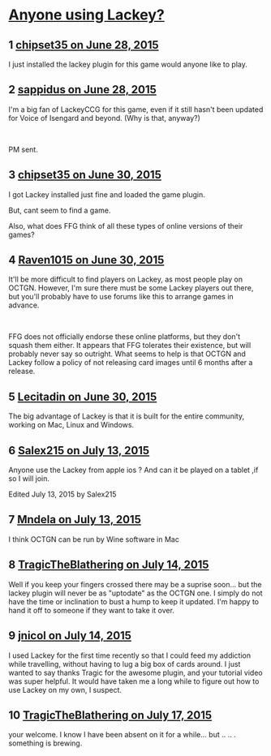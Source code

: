 # [Anyone using Lackey?](https://community.fantasyflightgames.com/topic/181386-anyone-using-lackey/)

## 1 [chipset35 on June 28, 2015](https://community.fantasyflightgames.com/topic/181386-anyone-using-lackey/?do=findComment&comment=1674519)

I just installed the lackey plugin for this game would anyone like to play.

## 2 [sappidus on June 28, 2015](https://community.fantasyflightgames.com/topic/181386-anyone-using-lackey/?do=findComment&comment=1674561)

I'm a big fan of LackeyCCG for this game, even if it still hasn't been updated for Voice of Isengard and beyond. (Why is that, anyway?)

 

PM sent.

## 3 [chipset35 on June 30, 2015](https://community.fantasyflightgames.com/topic/181386-anyone-using-lackey/?do=findComment&comment=1676632)

I got Lackey installed just fine and loaded the game plugin.

But, cant seem to find a game.

Also, what does FFG think of all these types of online versions of their games?

## 4 [Raven1015 on June 30, 2015](https://community.fantasyflightgames.com/topic/181386-anyone-using-lackey/?do=findComment&comment=1676748)

It'll be more difficult to find players on Lackey, as most people play on OCTGN. However, I'm sure there must be some Lackey players out there, but you'll probably have to use forums like this to arrange games in advance.

 

FFG does not officially endorse these online platforms, but they don't squash them either. It appears that FFG tolerates their existence, but will probably never say so outright. What seems to help is that OCTGN and Lackey follow a policy of not releasing card images until 6 months after a release.

## 5 [Lecitadin on June 30, 2015](https://community.fantasyflightgames.com/topic/181386-anyone-using-lackey/?do=findComment&comment=1676944)

The big advantage of Lackey is that it is built for the entire community, working on Mac, Linux and Windows.

## 6 [Salex215 on July 13, 2015](https://community.fantasyflightgames.com/topic/181386-anyone-using-lackey/?do=findComment&comment=1690921)

Anyone use the Lackey from apple ios ? And can it be played on a tablet ,if so I will join.

Edited July 13, 2015 by Salex215

## 7 [Mndela on July 13, 2015](https://community.fantasyflightgames.com/topic/181386-anyone-using-lackey/?do=findComment&comment=1691162)

I think OCTGN can be run by Wine software in Mac

## 8 [TragicTheBlathering on July 14, 2015](https://community.fantasyflightgames.com/topic/181386-anyone-using-lackey/?do=findComment&comment=1691570)

Well if you keep your fingers crossed there may be a suprise soon... but the lackey plugin will never be as "uptodate" as the OCTGN one. I simply do not have the time or inclination to bust a hump to keep it updated. I'm happy to hand it off to someone if they want to take it over.

## 9 [jnicol on July 14, 2015](https://community.fantasyflightgames.com/topic/181386-anyone-using-lackey/?do=findComment&comment=1692022)

I used Lackey for the first time recently so that I could feed my addiction while travelling, without having to lug a big box of cards around. I just wanted to say thanks Tragic for the awesome plugin, and your tutorial video was super helpful. It would have taken me a long while to figure out how to use Lackey on my own, I suspect.

## 10 [TragicTheBlathering on July 17, 2015](https://community.fantasyflightgames.com/topic/181386-anyone-using-lackey/?do=findComment&comment=1694878)

your welcome. I know I have been absent on it for a while... but .. .. . something is brewing.

